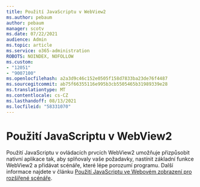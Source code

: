 ```yaml
---
title: Použití JavaScriptu v WebView2
ms.author: pebaum
author: pebaum
manager: scotv
ms.date: 07/22/2021
audience: Admin
ms.topic: article
ms.service: o365-administration
ROBOTS: NOINDEX, NOFOLLOW
ms.custom:
- "12051"
- "9007100"
ms.openlocfilehash: a2a3d9c46c152e0505f158d7833ba23de76f4487
ms.sourcegitcommit: ab75f66355116e995b3cb5505465b31989339e28
ms.translationtype: MT
ms.contentlocale: cs-CZ
ms.lasthandoff: 08/13/2021
ms.locfileid: "58331070"
---
```

# <a name="use-javascript-in-webview2"></a>Použití JavaScriptu v WebView2

Použití JavaScriptu v ovládacích prvcích WebView2 umožňuje přizpůsobit nativní aplikace tak, aby splňovaly vaše požadavky, nastínit základní funkce WebView2 a přidávat scénáře, které lépe porozumí programu. Další informace najdete v článku [Použití JavaScriptu ve Webovém zobrazení pro rozšířené scénáře](https://docs.microsoft.com/microsoft-edge/webview2/how-to/javascript).
